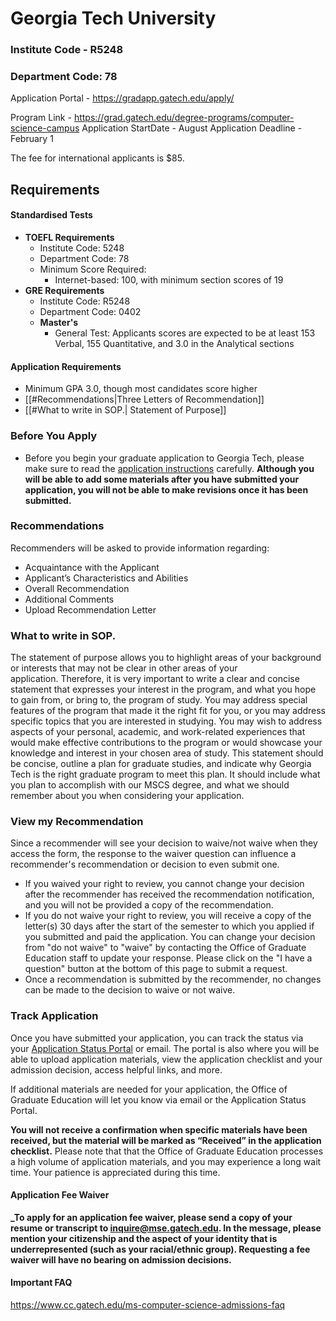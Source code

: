 # Georgia Tech University

### Institute Code - R5248
### Department Code: 78

Application Portal - https://gradapp.gatech.edu/apply/

Program Link - https://grad.gatech.edu/degree-programs/computer-science-campus
Application StartDate - August
Application Deadline - February 1

The fee for international applicants is $85.

## Requirements

#### Standardised Tests

- **TOEFL Requirements**
	- Institute Code: 5248
	- Department Code: 78
	- Minimum Score Required:
	    - Internet-based: 100, with minimum section scores of 19
- **GRE Requirements**
	- Institute Code: R5248
	- Department Code: 0402
	- **Master's**
		- General Test: Applicants scores are expected to be at least 153 Verbal, 155 Quantitative, and 3.0 in the Analytical sections

#### Application Requirements
- Minimum GPA 3.0, though most candidates score higher
- [[#Recommendations|Three Letters of Recommendation]]
- [[#What to write in SOP.| Statement of Purpose]]


### Before You Apply
- Before you begin your graduate application to Georgia Tech, please make sure to read the [application instructions](https://grad.gatech.edu/admissions/application-instructions) carefully. **Although you will be able to add some materials after you have submitted your application, you will not be able to make revisions once it has been submitted.**


### Recommendations

Recommenders will be asked to provide information regarding:

- Acquaintance with the Applicant
- Applicant’s Characteristics and Abilities
- Overall Recommendation
- Additional Comments
- Upload Recommendation Letter

### What to write in SOP.

The statement of purpose allows you to highlight areas of your background or interests that may not be clear in other areas of your application. Therefore, it is very important to write a clear and concise statement that expresses your interest in the program, and what you hope to gain from, or bring to, the program of study. You may address special features of the program that made it the right fit for you, or you may address specific topics that you are interested in studying. You may wish to address aspects of your personal, academic, and work-related experiences that would make effective contributions to the program or would showcase your knowledge and interest in your chosen area of study. This statement should be concise, outline a plan for graduate studies, and indicate why Georgia Tech is the right graduate program to meet this plan. It should include what you plan to accomplish with our MSCS degree, and what we should remember about you when considering your application.


### View my Recommendation

Since a recommender will see your decision to waive/not waive when they access the form, the response to the waiver question can influence a recommender's recommendation or decision to even submit one. 

- If you waived your right to review, you cannot change your decision after the recommender has received the recommendation notification, and you will not be provided a copy of the recommendation.   
- If you do not waive your right to review, you will receive a copy of the letter(s) 30 days after the start of the semester to which you applied if you submitted and paid the application. You can change your decision from "do not waive" to "waive" by contacting the Office of Graduate Education staff to update your response. Please click on the "I have a question" button at the bottom of this page to submit a request. 
- Once a recommendation is submitted by the recommender, no changes can be made to the decision to waive or not waive.

### Track Application

Once you have submitted your application, you can track the status via your [Application Status Portal](https://gradapp.gatech.edu/apply/status) or email. The portal is also where you will be able to upload application materials, view the application checklist and your admission decision, access helpful links, and more.

If additional materials are needed for your application, the Office of Graduate Education will let you know via email or the Application Status Portal.

**You will not receive a confirmation when specific materials have been received, but the material will be marked as “Received” in the application checklist.** Please note that that the Office of Graduate Education processes a high volume of application materials, and you may experience a long wait time. Your patience is appreciated during this time.

#### Application Fee Waiver

**_To apply for an application fee waiver, please send a copy of your resume or transcript to [inquire@mse.gatech.edu](mailto:inquire@mse.gatech.edu). In the message, please mention your citizenship and the aspect of your identity that is underrepresented (such as your racial/ethnic group). Requesting a fee waiver will have no bearing on admission decisions.**

#### Important FAQ
https://www.cc.gatech.edu/ms-computer-science-admissions-faq